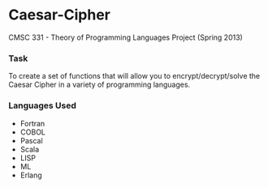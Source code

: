 Caesar-Cipher
=============

CMSC 331 - Theory of Programming Languages Project (Spring 2013)

### Task
To create a set of functions that will allow you to encrypt/decrypt/solve the Caesar Cipher in a variety of programming languages.

### Languages Used
* Fortran
* COBOL
* Pascal
* Scala
* LISP
* ML
* Erlang
